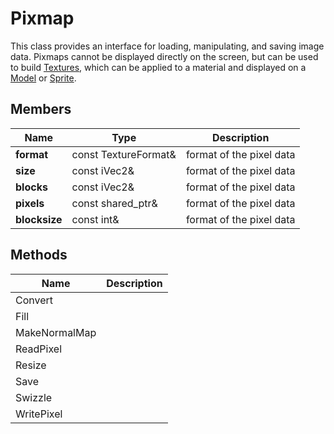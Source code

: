 # Pixmap #

This class provides an interface for loading, manipulating, and saving image data. Pixmaps cannot be displayed directly on the screen, but can be used to build [Textures](CPP_Textures.md), which can be applied to a material and displayed on a [Model](API_Model.md) or [Sprite](API_Sprite.md).

## Members ##

| Name | Type | Description |
| ----- | ----- | ----- |
| **format** | const TextureFormat&  | format of the pixel data |
| **size** | const iVec2&  | format of the pixel data |
| **blocks** | const iVec2&  |  format of the pixel data |
| **pixels** | const shared_ptr<Buffer>&  | format of the pixel data |
| **blocksize** | const int&  | format of the pixel data |

## Methods ##

| Name | Description |
|-----|-----|
| Convert | |
| Fill | |
| MakeNormalMap | |
| ReadPixel | |
| Resize | |
| Save | |
| Swizzle | |
| WritePixel | |
